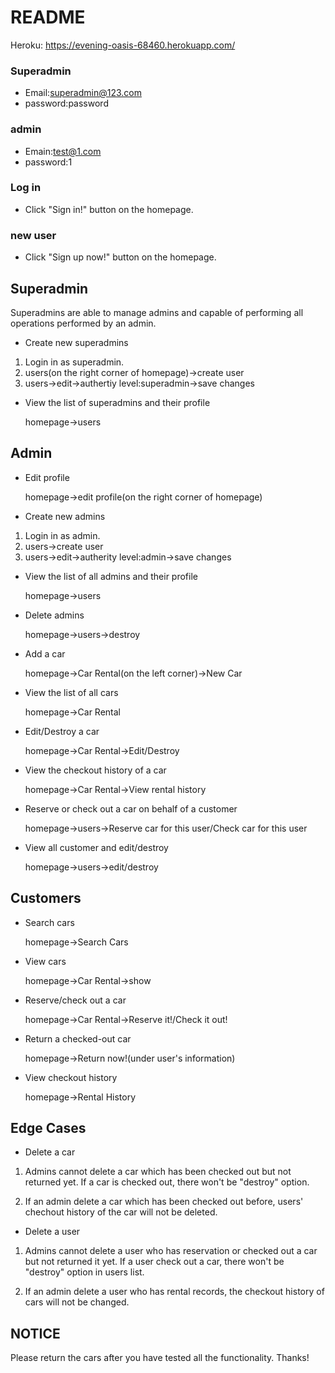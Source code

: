 README
===
Heroku: https://evening-oasis-68460.herokuapp.com/
### Superadmin
* Email:superadmin@123.com
* password:password
### admin
* Emain:test@1.com
* password:1

### Log in
* Click "Sign in!" button on the homepage.
### new user
* Click "Sign up now!" button on the homepage.

## Superadmin

  Superadmins are able to manage admins and capable of performing all operations performed by an admin.

* Create new superadmins

1. Login in as superadmin.
2. users(on the right corner of homepage)->create user
3. users->edit->authertiy level:superadmin->save changes

* View the list of superadmins and their profile

  homepage->users
  
## Admin

* Edit profile
  
  homepage->edit profile(on the right corner of homepage)
  
* Create new admins

1. Login in as admin.
2. users->create user
3. users->edit->autherity level:admin->save changes

* View the list of all admins and their profile

  homepage->users
  
* Delete admins
  
  homepage->users->destroy
  
* Add a car

  homepage->Car Rental(on the left corner)->New Car
  
* View the list of all cars

  homepage->Car Rental
  
* Edit/Destroy a car
  
  homepage->Car Rental->Edit/Destroy
  
* View the checkout history of a car

  homepage->Car Rental->View rental history
  
* Reserve or check out a car on behalf of a customer

  homepage->users->Reserve car for this user/Check car for this user
  
* View all customer and edit/destroy

  homepage->users->edit/destroy
  
## Customers

* Search cars
  
  homepage->Search Cars
  
* View cars

  homepage->Car Rental->show
  
* Reserve/check out a car

  homepage->Car Rental->Reserve it!/Check it out!
  
* Return a checked-out car

  homepage->Return now!(under user's information)
  
* View checkout history

  homepage->Rental History
  
## Edge Cases
  
* Delete a car
  
1. Admins cannot delete a car which has been checked out but not returned yet. If a car is checked out, there won't be "destroy" option.
    
2. If an admin delete a car which has been checked out before, users' chechout history of the car will not be deleted.
  
* Delete a user

1. Admins cannot delete a user who has reservation or checked out a car but not returned it yet. If a user check out a car, there won't be "destroy" option in users list.
    
2. If an admin delete a user who has rental records,  the checkout history of cars will not be changed.

## NOTICE

Please return the cars after you have tested all the functionality. Thanks!
